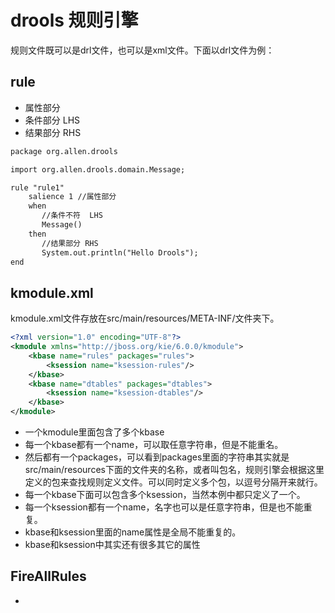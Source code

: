 # drools 规则引擎

规则文件既可以是drl文件，也可以是xml文件。下面以drl文件为例：

## rule

* 属性部分
* 条件部分 LHS
* 结果部分 RHS

```xml
package org.allen.drools

import org.allen.drools.domain.Message;

rule "rule1"
    salience 1 //属性部分
    when
       //条件不符  LHS
       Message()
    then
       //结果部分 RHS
       System.out.println("Hello Drools");
end
```

## kmodule.xml

kmodule.xml文件存放在src/main/resources/META-INF/文件夹下。

```xml
<?xml version="1.0" encoding="UTF-8"?>
<kmodule xmlns="http://jboss.org/kie/6.0.0/kmodule">
    <kbase name="rules" packages="rules">
        <ksession name="ksession-rules"/>
    </kbase>
    <kbase name="dtables" packages="dtables">
        <ksession name="ksession-dtables"/>
    </kbase>
</kmodule>
```

* 一个kmodule里面包含了多个kbase
* 每一个kbase都有一个name，可以取任意字符串，但是不能重名。
* 然后都有一个packages，可以看到packages里面的字符串其实就是src/main/resources下面的文件夹的名称，或者叫包名，规则引擎会根据这里定义的包来查找规则定义文件。可以同时定义多个包，以逗号分隔开来就行。
* 每一个kbase下面可以包含多个ksession，当然本例中都只定义了一个。
* 每一个ksession都有一个name，名字也可以是任意字符串，但是也不能重复。
* kbase和ksession里面的name属性是全局不能重复的。
* kbase和ksession中其实还有很多其它的属性

## FireAllRules

*
